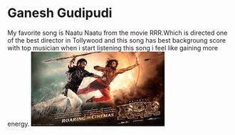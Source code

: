 # Ganesh Gudipudi
My favorite song is Naatu Naatu from the movie RRR.Which is directed one of the best director in Tollywood and this song has best backgroung score with top musician when i start listening this song i feel like gaining more energy.
![alt text](RRR.jpg)